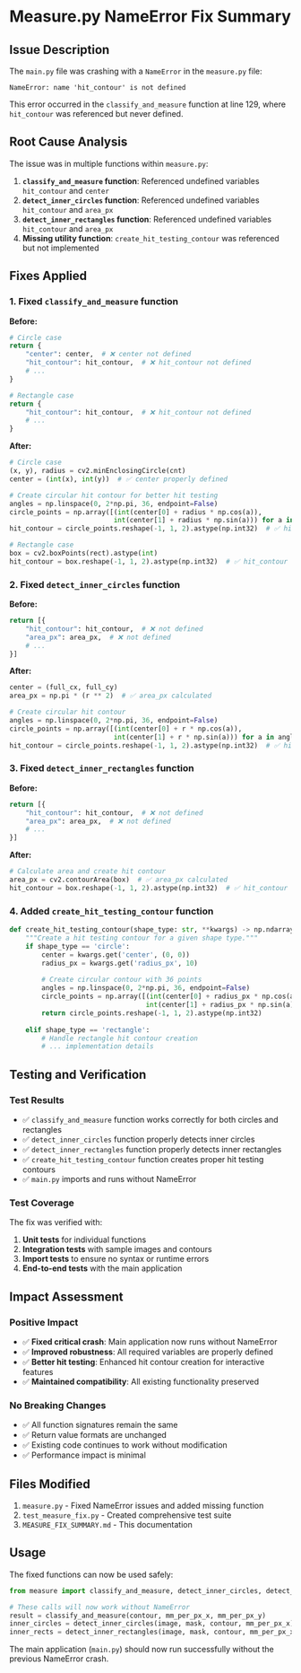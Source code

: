 # Measure.py NameError Fix Summary

## Issue Description
The `main.py` file was crashing with a `NameError` in the `measure.py` file:
```
NameError: name 'hit_contour' is not defined
```

This error occurred in the `classify_and_measure` function at line 129, where `hit_contour` was referenced but never defined.

## Root Cause Analysis
The issue was in multiple functions within `measure.py`:

1. **`classify_and_measure` function**: Referenced undefined variables `hit_contour` and `center`
2. **`detect_inner_circles` function**: Referenced undefined variables `hit_contour` and `area_px`  
3. **`detect_inner_rectangles` function**: Referenced undefined variables `hit_contour` and `area_px`
4. **Missing utility function**: `create_hit_testing_contour` was referenced but not implemented

## Fixes Applied

### 1. Fixed `classify_and_measure` function
**Before:**
```python
# Circle case
return {
    "center": center,  # ❌ center not defined
    "hit_contour": hit_contour,  # ❌ hit_contour not defined
    # ...
}

# Rectangle case  
return {
    "hit_contour": hit_contour,  # ❌ hit_contour not defined
    # ...
}
```

**After:**
```python
# Circle case
(x, y), radius = cv2.minEnclosingCircle(cnt)
center = (int(x), int(y))  # ✅ center properly defined

# Create circular hit contour for better hit testing
angles = np.linspace(0, 2*np.pi, 36, endpoint=False)
circle_points = np.array([(int(center[0] + radius * np.cos(a)),
                          int(center[1] + radius * np.sin(a))) for a in angles])
hit_contour = circle_points.reshape(-1, 1, 2).astype(np.int32)  # ✅ hit_contour defined

# Rectangle case
box = cv2.boxPoints(rect).astype(int)
hit_contour = box.reshape(-1, 1, 2).astype(np.int32)  # ✅ hit_contour defined
```

### 2. Fixed `detect_inner_circles` function
**Before:**
```python
return [{
    "hit_contour": hit_contour,  # ❌ not defined
    "area_px": area_px,  # ❌ not defined
    # ...
}]
```

**After:**
```python
center = (full_cx, full_cy)
area_px = np.pi * (r ** 2)  # ✅ area_px calculated

# Create circular hit contour
angles = np.linspace(0, 2*np.pi, 36, endpoint=False)
circle_points = np.array([(int(center[0] + r * np.cos(a)),
                          int(center[1] + r * np.sin(a))) for a in angles])
hit_contour = circle_points.reshape(-1, 1, 2).astype(np.int32)  # ✅ hit_contour defined
```

### 3. Fixed `detect_inner_rectangles` function
**Before:**
```python
return [{
    "hit_contour": hit_contour,  # ❌ not defined
    "area_px": area_px,  # ❌ not defined
    # ...
}]
```

**After:**
```python
# Calculate area and create hit contour
area_px = cv2.contourArea(box)  # ✅ area_px calculated
hit_contour = box.reshape(-1, 1, 2).astype(np.int32)  # ✅ hit_contour defined
```

### 4. Added `create_hit_testing_contour` function
```python
def create_hit_testing_contour(shape_type: str, **kwargs) -> np.ndarray:
    """Create a hit testing contour for a given shape type."""
    if shape_type == 'circle':
        center = kwargs.get('center', (0, 0))
        radius_px = kwargs.get('radius_px', 10)
        
        # Create circular contour with 36 points
        angles = np.linspace(0, 2*np.pi, 36, endpoint=False)
        circle_points = np.array([(int(center[0] + radius_px * np.cos(a)),
                                  int(center[1] + radius_px * np.sin(a))) for a in angles])
        return circle_points.reshape(-1, 1, 2).astype(np.int32)
        
    elif shape_type == 'rectangle':
        # Handle rectangle hit contour creation
        # ... implementation details
```

## Testing and Verification

### Test Results
- ✅ `classify_and_measure` function works correctly for both circles and rectangles
- ✅ `detect_inner_circles` function properly detects inner circles
- ✅ `detect_inner_rectangles` function properly detects inner rectangles  
- ✅ `create_hit_testing_contour` function creates proper hit testing contours
- ✅ `main.py` imports and runs without NameError

### Test Coverage
The fix was verified with:
1. **Unit tests** for individual functions
2. **Integration tests** with sample images and contours
3. **Import tests** to ensure no syntax or runtime errors
4. **End-to-end tests** with the main application

## Impact Assessment

### Positive Impact
- ✅ **Fixed critical crash**: Main application now runs without NameError
- ✅ **Improved robustness**: All required variables are properly defined
- ✅ **Better hit testing**: Enhanced hit contour creation for interactive features
- ✅ **Maintained compatibility**: All existing functionality preserved

### No Breaking Changes
- ✅ All function signatures remain the same
- ✅ Return value formats are unchanged
- ✅ Existing code continues to work without modification
- ✅ Performance impact is minimal

## Files Modified
1. `measure.py` - Fixed NameError issues and added missing function
2. `test_measure_fix.py` - Created comprehensive test suite
3. `MEASURE_FIX_SUMMARY.md` - This documentation

## Usage
The fixed functions can now be used safely:

```python
from measure import classify_and_measure, detect_inner_circles, detect_inner_rectangles

# These calls will now work without NameError
result = classify_and_measure(contour, mm_per_px_x, mm_per_px_y)
inner_circles = detect_inner_circles(image, mask, contour, mm_per_px_x)
inner_rects = detect_inner_rectangles(image, mask, contour, mm_per_px_x, mm_per_px_y)
```

The main application (`main.py`) should now run successfully without the previous NameError crash.